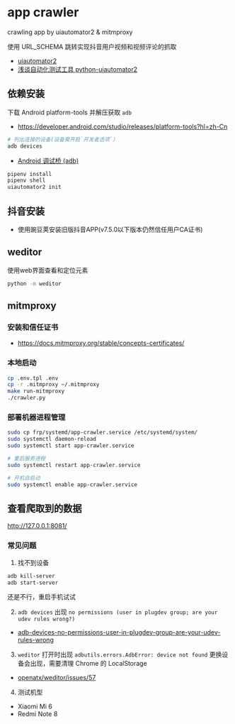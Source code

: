 # app crawler

crawling app by uiautomator2 &amp; mitmproxy

使用 URL_SCHEMA 跳转实现抖音用户视频和视频评论的抓取

- [uiautomator2](https://github.com/openatx/uiautomator2)
- [浅谈自动化测试工具 python-uiautomator2](https://testerhome.com/topics/11357)

## 依赖安装

下载 Android platform-tools 并解压获取 `adb`
- https://developer.android.com/studio/releases/platform-tools?hl=zh-Cn

```bash
# 列出连接的设备(设备需开启`开发者选项`）
adb devices
```

- [Android 调试桥 (adb)](https://developer.android.com/studio/command-line/adb?hl=zh-Cn)

```bash
pipenv install
pipenv shell
uiautomator2 init
```

## 抖音安装

- 使用豌豆荚安装旧版抖音APP(v7.5.0以下版本仍然信任用户CA证书)

## weditor

使用web界面查看和定位元素
```bash
python -m weditor

```

## mitmproxy

### 安装和信任证书
- https://docs.mitmproxy.org/stable/concepts-certificates/

### 本地启动
```bash
cp .env.tpl .env
cp -r .mitmproxy ~/.mitmproxy
make run-mitmproxy
./crawler.py
```

### 部署机器进程管理

```bash
sudo cp frp/systemd/app-crawler.service /etc/systemd/system/
sudo systemctl daemon-reload
sudo systemctl start app-crawler.service

# 重启服务进程
sudo systemctl restart app-crawler.service

# 开机自启动
sudo systemctl enable app-crawler.service
```

## 查看爬取到的数据
http://127.0.0.1:8081/

### 常见问题

1. 找不到设备

```bash
adb kill-server
adb start-server
```
还是不行，重启手机试试

2. `adb devices` 出现 `no permissions (user in plugdev group; are your udev rules wrong?)`
- [adb-devices-no-permissions-user-in-plugdev-group-are-your-udev-rules-wrong](https://stackoverflow.com/questions/53887322/adb-devices-no-permissions-user-in-plugdev-group-are-your-udev-rules-wrong)

3. `weditor` 打开时出现 `adbutils.errors.AdbError: device not found`
更换设备会出现，需要清理 Chrome 的 LocalStorage
- [openatx/weditor/issues/57](https://github.com/openatx/weditor/issues/57)

4. 测试机型

- Xiaomi Mi 6
- Redmi Note 8
